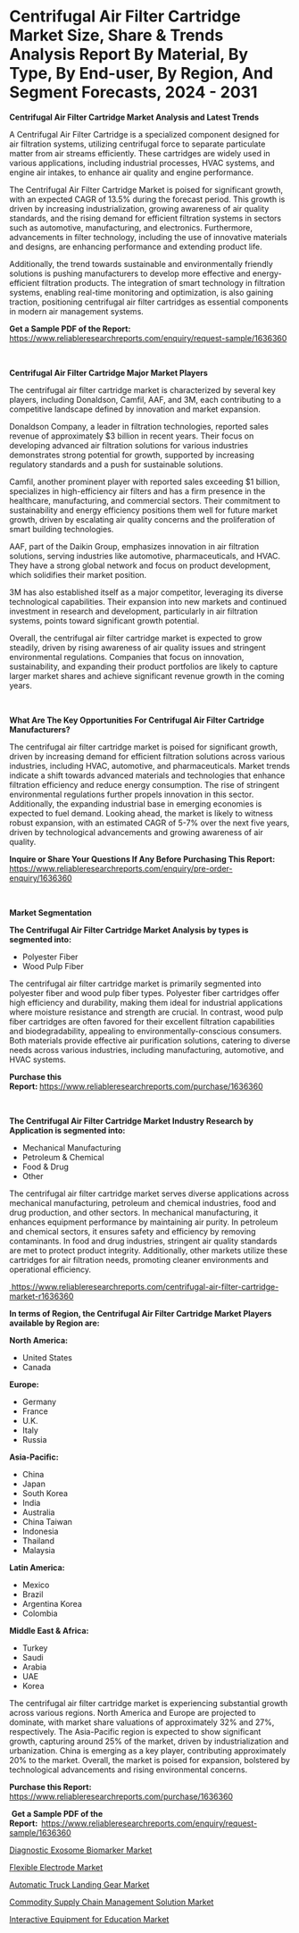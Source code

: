 <p><h1>Centrifugal Air Filter Cartridge Market Size, Share & Trends Analysis Report By Material, By Type, By End-user, By Region, And Segment Forecasts, 2024 - 2031</h1></p><p><strong>Centrifugal Air Filter Cartridge Market Analysis and Latest Trends</strong></p>
<p><p>A Centrifugal Air Filter Cartridge is a specialized component designed for air filtration systems, utilizing centrifugal force to separate particulate matter from air streams efficiently. These cartridges are widely used in various applications, including industrial processes, HVAC systems, and engine air intakes, to enhance air quality and engine performance.</p><p>The Centrifugal Air Filter Cartridge Market is poised for significant growth, with an expected CAGR of 13.5% during the forecast period. This growth is driven by increasing industrialization, growing awareness of air quality standards, and the rising demand for efficient filtration systems in sectors such as automotive, manufacturing, and electronics. Furthermore, advancements in filter technology, including the use of innovative materials and designs, are enhancing performance and extending product life. </p><p>Additionally, the trend towards sustainable and environmentally friendly solutions is pushing manufacturers to develop more effective and energy-efficient filtration products. The integration of smart technology in filtration systems, enabling real-time monitoring and optimization, is also gaining traction, positioning centrifugal air filter cartridges as essential components in modern air management systems.</p></p>
<p><strong>Get a Sample PDF of the Report:&nbsp;</strong> <a href="https://www.reliableresearchreports.com/enquiry/request-sample/1636360?utm_campaign=13&utm_medium=2&utm_source=Github&utm_content=ia&utm_term=07122024&utm_id=centrifugal-air-filter-cartridge">https://www.reliableresearchreports.com/enquiry/request-sample/1636360</a></p>
<p>&nbsp;</p>
<p><strong>Centrifugal Air Filter Cartridge Major Market Players</strong></p>
<p><p>The centrifugal air filter cartridge market is characterized by several key players, including Donaldson, Camfil, AAF, and 3M, each contributing to a competitive landscape defined by innovation and market expansion.</p><p>Donaldson Company, a leader in filtration technologies, reported sales revenue of approximately $3 billion in recent years. Their focus on developing advanced air filtration solutions for various industries demonstrates strong potential for growth, supported by increasing regulatory standards and a push for sustainable solutions.</p><p>Camfil, another prominent player with reported sales exceeding $1 billion, specializes in high-efficiency air filters and has a firm presence in the healthcare, manufacturing, and commercial sectors. Their commitment to sustainability and energy efficiency positions them well for future market growth, driven by escalating air quality concerns and the proliferation of smart building technologies.</p><p>AAF, part of the Daikin Group, emphasizes innovation in air filtration solutions, serving industries like automotive, pharmaceuticals, and HVAC. They have a strong global network and focus on product development, which solidifies their market position.</p><p>3M has also established itself as a major competitor, leveraging its diverse technological capabilities. Their expansion into new markets and continued investment in research and development, particularly in air filtration systems, points toward significant growth potential.</p><p>Overall, the centrifugal air filter cartridge market is expected to grow steadily, driven by rising awareness of air quality issues and stringent environmental regulations. Companies that focus on innovation, sustainability, and expanding their product portfolios are likely to capture larger market shares and achieve significant revenue growth in the coming years.</p></p>
<p>&nbsp;</p>
<p><strong>What Are The Key Opportunities For Centrifugal Air Filter Cartridge Manufacturers?</strong></p>
<p><p>The centrifugal air filter cartridge market is poised for significant growth, driven by increasing demand for efficient filtration solutions across various industries, including HVAC, automotive, and pharmaceuticals. Market trends indicate a shift towards advanced materials and technologies that enhance filtration efficiency and reduce energy consumption. The rise of stringent environmental regulations further propels innovation in this sector. Additionally, the expanding industrial base in emerging economies is expected to fuel demand. Looking ahead, the market is likely to witness robust expansion, with an estimated CAGR of 5-7% over the next five years, driven by technological advancements and growing awareness of air quality.</p></p>
<p><strong>Inquire or Share Your Questions If Any Before Purchasing This Report:</strong> <a href="https://www.reliableresearchreports.com/enquiry/pre-order-enquiry/1636360?utm_campaign=13&utm_medium=2&utm_source=Github&utm_content=ia&utm_term=07122024&utm_id=centrifugal-air-filter-cartridge">https://www.reliableresearchreports.com/enquiry/pre-order-enquiry/1636360</a></p>
<p>&nbsp;</p>
<p><strong>Market Segmentation</strong></p>
<p><strong>The Centrifugal Air Filter Cartridge Market Analysis by types is segmented into:</strong></p>
<p><ul><li>Polyester Fiber</li><li>Wood Pulp Fiber</li></ul></p>
<p><p>The centrifugal air filter cartridge market is primarily segmented into polyester fiber and wood pulp fiber types. Polyester fiber cartridges offer high efficiency and durability, making them ideal for industrial applications where moisture resistance and strength are crucial. In contrast, wood pulp fiber cartridges are often favored for their excellent filtration capabilities and biodegradability, appealing to environmentally-conscious consumers. Both materials provide effective air purification solutions, catering to diverse needs across various industries, including manufacturing, automotive, and HVAC systems.</p></p>
<p><strong>Purchase this Report:&nbsp;</strong><a href="https://www.reliableresearchreports.com/purchase/1636360?utm_campaign=13&utm_medium=2&utm_source=Github&utm_content=ia&utm_term=07122024&utm_id=centrifugal-air-filter-cartridge">https://www.reliableresearchreports.com/purchase/1636360</a></p>
<p>&nbsp;</p>
<p><strong>The Centrifugal Air Filter Cartridge Market Industry Research by Application is segmented into:</strong></p>
<p><ul><li>Mechanical Manufacturing</li><li>Petroleum & Chemical</li><li>Food & Drug</li><li>Other</li></ul></p>
<p><p>The centrifugal air filter cartridge market serves diverse applications across mechanical manufacturing, petroleum and chemical industries, food and drug production, and other sectors. In mechanical manufacturing, it enhances equipment performance by maintaining air purity. In petroleum and chemical sectors, it ensures safety and efficiency by removing contaminants. In food and drug industries, stringent air quality standards are met to protect product integrity. Additionally, other markets utilize these cartridges for air filtration needs, promoting cleaner environments and operational efficiency.</p></p>
<p><a href="https://www.reliableresearchreports.com/centrifugal-air-filter-cartridge-market-r1636360?utm_campaign=13&utm_medium=2&utm_source=Github&utm_content=ia&utm_term=07122024&utm_id=centrifugal-air-filter-cartridge">&nbsp;https://www.reliableresearchreports.com/centrifugal-air-filter-cartridge-market-r1636360</a></p>
<p><strong>In terms of Region, the Centrifugal Air Filter Cartridge Market Players available by Region are:</strong></p>
<p>
    <p> <strong> North America: </strong>
        <ul>
            <li>United States</li>
            <li>Canada</li>
        </ul>
        </p> 
    <p> <strong> Europe: </strong>
        <ul>
            <li>Germany</li>
            <li>France</li>
            <li>U.K.</li>
            <li>Italy</li>
            <li>Russia</li>
        </ul>
        </p> 
    <p> <strong> Asia-Pacific: </strong>
        <ul>
            <li>China</li>
            <li>Japan</li>
            <li>South Korea</li>
            <li>India</li>
            <li>Australia</li>
            <li>China Taiwan</li>
            <li>Indonesia</li>
            <li>Thailand</li>
            <li>Malaysia</li>
        </ul>
        </p> 
    <p> <strong> Latin America: </strong>
        <ul>
            <li>Mexico</li>
            <li>Brazil</li>
            <li>Argentina Korea</li>
            <li>Colombia</li>
        </ul>
        </p> 
    <p> <strong> Middle East & Africa: </strong>
        <ul>
            <li>Turkey</li>
            <li>Saudi</li>
            <li>Arabia</li>
            <li>UAE</li>
            <li>Korea</li>
        </ul>
    </p>
    </p>
<p><p>The centrifugal air filter cartridge market is experiencing substantial growth across various regions. North America and Europe are projected to dominate, with market share valuations of approximately 32% and 27%, respectively. The Asia-Pacific region is expected to show significant growth, capturing around 25% of the market, driven by industrialization and urbanization. China is emerging as a key player, contributing approximately 20% to the market. Overall, the market is poised for expansion, bolstered by technological advancements and rising environmental concerns.</p></p>
<p><strong>Purchase this Report: </strong><a href="https://www.reliableresearchreports.com/purchase/1636360?utm_campaign=13&utm_medium=2&utm_source=Github&utm_content=ia&utm_term=07122024&utm_id=centrifugal-air-filter-cartridge">https://www.reliableresearchreports.com/purchase/1636360</a></p>
<p>&nbsp;<strong>Get a Sample PDF of the Report:&nbsp;&nbsp;</strong><a href="https://www.reliableresearchreports.com/enquiry/request-sample/1636360?utm_campaign=13&utm_medium=2&utm_source=Github&utm_content=ia&utm_term=07122024&utm_id=centrifugal-air-filter-cartridge">https://www.reliableresearchreports.com/enquiry/request-sample/1636360</a></p>
<p><strong></strong></p>
<p><p><a href="https://www.linkedin.com/pulse/the-hashub-gdiff?utm_campaign=13&utm_medium=2&utm_source=Github&utm_content=ia&utm_term=07122024&utm_id=centrifugal-air-filter-cartridge">Diagnostic Exosome Biomarker Market</a></p><p><a href="https://issuu.com/reportprime-2/docs/flexible-electrode-market-size-2030.pptx?utm_campaign=13&utm_medium=2&utm_source=Github&utm_content=ia&utm_term=07122024&utm_id=centrifugal-air-filter-cartridge">Flexible Electrode Market</a></p><p><a href="https://github.com/MarciaRunte/Market-Research-Report-List-1/blob/main/automatic-truck-landing-gear-market.md?utm_campaign=13&utm_medium=2&utm_source=Github&utm_content=ia&utm_term=07122024&utm_id=centrifugal-air-filter-cartridge">Automatic Truck Landing Gear Market</a></p><p><a href="https://www.linkedin.com/pulse/influencing-factors-commodity-supply-chain-management-solution-xgfic?utm_campaign=13&utm_medium=2&utm_source=Github&utm_content=ia&utm_term=07122024&utm_id=centrifugal-air-filter-cartridge">Commodity Supply Chain Management Solution Market</a></p><p><a href="https://issuu.com/reportprime-2/docs/interactive-equipment-for-education-market-size-20?utm_campaign=13&utm_medium=2&utm_source=Github&utm_content=ia&utm_term=07122024&utm_id=centrifugal-air-filter-cartridge">Interactive Equipment for Education Market</a></p></p>